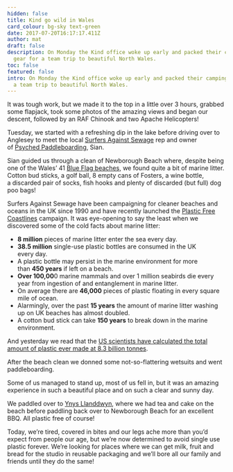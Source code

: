```yaml
---
hidden: false
title: Kind go wild in Wales
card_colour: bg-sky text-green
date: 2017-07-20T16:17:17.411Z
author: mat
draft: false
description: On Monday the Kind office woke up early and packed their camping
  gear for a team trip to beautiful North Wales.
toc: false
featured: false
intro: On Monday the Kind office woke up early and packed their camping gear for
  a team trip to beautiful North Wales.
---
```

It was tough work, but we made it to the top in a little over 3 hours, grabbed some flapjack, took some photos of the amazing views and began our descent, followed by an RAF Chinook and two Apache Helicopters!

Tuesday, we started with a refreshing dip in the lake before driving over to Anglesey to meet the local [Surfers Against Sewage](https://www.sas.org.uk/) rep and owner of [Psyched Paddleboarding](https://www.psychedpaddleboarding.com/), Sian.

Sian guided us through a clean of Newborough Beach where, despite being one of the Wales’ 41 [Blue Flag beaches](http://www.blueflag.global/), we found quite a bit of marine litter. Cotton bud sticks, a golf ball, 8 empty cans of Fosters, a wine bottle, a discarded pair of socks, fish hooks and plenty of discarded (but full) dog poo bags!

Surfers Against Sewage have been campaigning for cleaner beaches and oceans in the UK since 1990 and have recently launched the [Plastic Free Coastlines](https://www.sas.org.uk/wasteland/) campaign. It was eye-opening to say the least when we discovered some of the cold facts about marine litter:

* **8 million** pieces of marine litter enter the sea every day.
* **38.5 million** single-use plastic bottles are consumed in the UK every day.
* A plastic bottle may persist in the marine environment for more than **450 years** if left on a beach.
* **Over 100,00**0 marine mammals and over 1 million seabirds die every year from ingestion of and entanglement in marine litter.
* On average there are **46,000** pieces of plastic floating in every square mile of ocean.
* Alarmingly, over the past **15 years** the amount of marine litter washing up on UK beaches has almost doubled.
* A cotton bud stick can take **150 years** to break down in the marine environment.

And yesterday we read that the [US scientists have calculated the total amount of plastic ever made at 8.3 billion tonnes](http://www.bbc.co.uk/news/science-environment-40654915).

After the beach clean we donned some not-so-flattering wetsuits and went paddleboarding.

Some of us managed to stand up, most of us fell in, but it was an amazing experience in such a beautiful place and on such a clear and sunny day.

We paddled over to [Ynys Llanddwyn](https://www.visitbritain.com/gb/en/ynys-llanddwyn-place-pilgrimage-welsh-lovers#XDKx6eZHIwh5tVSX.97), where we had tea and cake on the beach before paddling back over to Newborough Beach for an excellent BBQ. All plastic free of course!

Today, we’re tired, covered in bites and our legs ache more than you’d expect from people our age, but we’re now determined to avoid single use plastic forever. We’re looking for places where we can get milk, fruit and bread for the studio in reusable packaging and we’ll bore all our family and friends until they do the same!